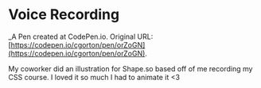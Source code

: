 # Voice Recording
 _A Pen created at CodePen.io. Original URL: [https://codepen.io/cgorton/pen/orZoGN](https://codepen.io/cgorton/pen/orZoGN).

 My coworker did an illustration for Shape.so based off of me recording my CSS course. I loved it so much I had to animate it <3